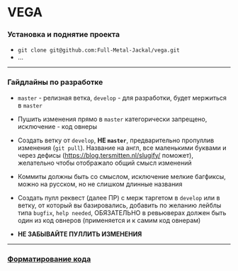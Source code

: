 # VEGA

### **Установка и поднятие проекта**
* `git clone git@github.com:Full-Metal-Jackal/vega.git`
* ...

---

### **Гайдлайны по разработке**
* `master` - релизная ветка, `develop` - для разработки, будет мержиться в `master`
* Пушить изменения прямо в `master` категорически запрещено, исключение - код овнеры
* Создать ветку от `develop`, **НЕ `master`**, предварительно пропуллив изменения (`git pull`). Название на англ, все маленькими буквами и через дефисы (https://blog.tersmitten.nl/slugify/ поможет), желательно чтобы отображало общий смысл изменений
* Коммиты должны быть со смыслом, исключение мелкие багфиксы, можно на русском, но не слишком длинные названия
* Создать пулл реквест (далее ПР) с мерж таргетом в `develop` или в ветку, от который вы базировались, добавить по желанию лейблы типа `bugfix`, `help needed`, ОБЯЗАТЕЛЬНО в ревьюверах должен быть один из код овнеров (применяется и к самим код овнерам)

* **НЕ ЗАБЫВАЙТЕ ПУЛЛИТЬ ИЗМЕНЕНИЯ**

---

### **[Форматирование кода](https://docs.google.com/document/d/1k3YcwAU2A6GIVn8slizUoyYntU7spZkmzeO71Qz2mvU/edit?usp=sharing)**
